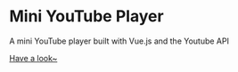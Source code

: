 # Mini YouTube Player

A mini YouTube player built with Vue.js and the Youtube API

[Have a look~](https://gsus.github.io/mini-youtube-player/)
